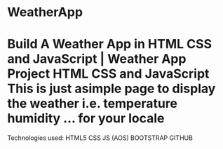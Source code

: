 # WeatherApp
Build A Weather App in HTML CSS and JavaScript | Weather App Project HTML CSS and JavaScript
This is just asimple page to display the weather i.e. temperature humidity ... for your locale
=============================================================================================

Technologies used:
HTML5
CSS
JS (AOS)
BOOTSTRAP
GITHUB
